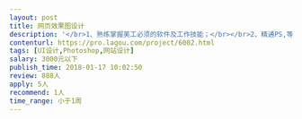 ```yaml
---                
layout: post       
title: 网页效果图设计           
description: '</br>1、熟练掌握美工必须的软件及工作技能；</br></br>2、精通PS,等图片设计、网页设计软件；</br></br>3、有良好的审美观，具有独立思考工作的能力；</br></br>4、善于色彩搭配，思维活跃，有创意，有较强视觉效果表现能力；</br>可参考天淘宝网。</br>'     
contenturl: https://pro.lagou.com/project/6002.html      
tags: [UI设计,Photoshop,网站设计]            
salary: 3000元以下          
publish_time: 2018-01-17 10:02:50         
review: 888人                   
apply: 5人                   
recommend: 1人                   
time_range: 小于1周              
---                 
```

